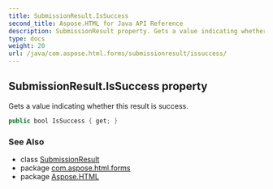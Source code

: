 ```yaml
---
title: SubmissionResult.IsSuccess
second_title: Aspose.HTML for Java API Reference
description: SubmissionResult property. Gets a value indicating whether this result is success
type: docs
weight: 20
url: /java/com.aspose.html.forms/submissionresult/issuccess/
---
```

## SubmissionResult.IsSuccess property

Gets a value indicating whether this result is success.

```java
public bool IsSuccess { get; }
```

### See Also

* class [SubmissionResult](../)
* package [com.aspose.html.forms](../../../com.aspose.html.forms/)
* package [Aspose.HTML](../../../)
